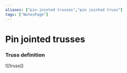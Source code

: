 ```yaml
---
aliases: ["pin-jointed trusses","pin jointed truss"]
tags: ["NotesPage"]
---
```


# Pin jointed trusses

### Truss definition

![[truss]]

